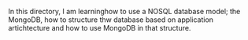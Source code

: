In this directory, I am learninghow to use a NOSQL database model; the MongoDB, how to structure thw database based on application artichtecture and how to use MongoDB in that structure.